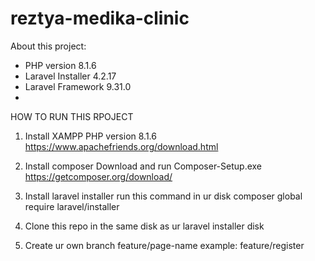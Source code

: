# reztya-medika-clinic
About this project:
- PHP version 8.1.6 
- Laravel Installer 4.2.17
- Laravel Framework 9.31.0
- 
HOW TO RUN THIS RPOJECT

1. Install XAMPP PHP version 8.1.6 
https://www.apachefriends.org/download.html

2. Install composer
Download and run Composer-Setup.exe
https://getcomposer.org/download/

3. Install laravel installer
run this command in ur disk 
composer global require laravel/installer

4. Clone this repo in the same disk as ur laravel installer disk

5. Create ur own branch feature/page-name
example: feature/register


